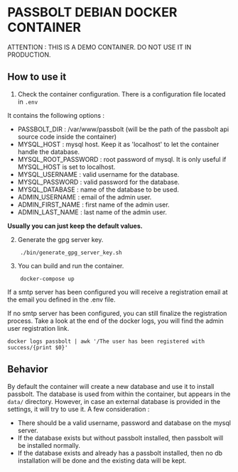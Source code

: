 # PASSBOLT DEBIAN DOCKER CONTAINER

ATTENTION : THIS IS A DEMO CONTAINER. DO NOT USE IT IN PRODUCTION.

How to use it
-------------
1) Check the container configuration.
There is a configuration file located in `.env`

It contains the following options :

- PASSBOLT_DIR : /var/www/passbolt (will be the path of the passbolt api source code inside the container)
- MYSQL_HOST : mysql host. Keep it as 'localhost' to let the container handle the database.
- MYSQL_ROOT_PASSWORD : root password of mysql. It is only useful if MYSQL_HOST is set to localhost.
- MYSQL_USERNAME : valid username for the database.
- MYSQL_PASSWORD : valid password for the database.
- MYSQL_DATABASE : name of the database to be used.
- ADMIN_USERNAME : email of the admin user.
- ADMIN_FIRST_NAME : first name of the admin user.
- ADMIN_LAST_NAME : last name of the admin user.

**Usually you can just keep the default values.**

2) Generate the gpg server key.
```
	./bin/generate_gpg_server_key.sh
```

<!-- 3) (optional) Configure the smtp server.

In the PASSBOLT_DIR, edit the file app/Config/email.php. (NB can't edit like this because now the source of PASSBOLT_DIR is only in the container, TODO do it in entry-point.sh)

If you don't configure a smtp server, emails notifications won't be sent. User won't be able to finalize their registration. -->

3) You can build and run the container.
```
	docker-compose up
```
If a smtp server has been configured you will receive a registration email at the email you defined in the .env file.

If no smtp server has been configured, you can still finalize the registration process. Take a look at the end of the docker logs,
you will find the admin user registration link.
```
docker logs passbolt | awk '/The user has been registered with success/{print $0}'
```

Behavior
--------
By default the container will create a new database and use it to install passbolt.
The database is used from within the container, but appears in the `data/` directory.
However, in case an external database is provided in the settings, it will try to use it.
A few consideration :
- There should be a valid username, password and database on the mysql server.
- If the database exists but without passbolt installed, then passbolt will be installed normally.
- If the database exists and already has a passbolt installed, then no db installation will be done and the existing data will be kept.

